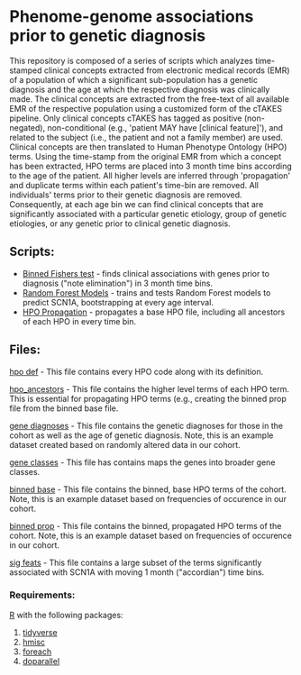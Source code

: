 # Phenome-genome associations prior to genetic diagnosis

This repository is composed of a series of scripts which analyzes time-stamped clinical concepts extracted from electronic medical records (EMR) of a population of which a significant sub-population has a genetic diagnosis and the age at which the respective diagnosis was clinically made.
The clinical concepts are extracted from the free-text of all available EMR of the respective population using a customized form of the cTAKES pipeline. Only clinical concepts cTAKES has tagged as positive (non-negated), non-conditional (e.g., 'patient MAY have [clinical feature]'), and related to the subject (i.e., the patient and not a family member) are used. Clinical concepts are then translated to Human Phenotype Ontology (HPO) terms. Using the time-stamp from the original EMR from which a concept has been extracted, HPO terms are placed into 3 month time bins according to the age of the patient. All higher levels are inferred through 'propagation' and duplicate terms within each patient's time-bin are removed. All individuals' terms prior to their genetic diagnosis are removed.
Consequently, at each age bin we can find clinical concepts that are significantly associated with a particular genetic etiology, group of genetic etiologies, or any genetic prior to clinical genetic diagnosis.


## Scripts:

* [Binned Fishers test](https://github.com/galerp/Cube3/blob/main/scripts/fisher_dx_binned.R) - finds clinical associations with genes prior to diagnosis ("note elimination") in 3 month time bins.
* [Random Forest Models](https://github.com/galerp/Cube3/blob/main/scripts/rf_dx_model.R) - trains and tests Random Forest models to predict SCN1A, bootstrapping at every age interval.
* [HPO Propagation](https://github.com/galerp/Cube3/blob/main/additionial_analyses/compose_prop.R)  - propagates a base HPO file, including all ancestors of each HPO in every time bin.


## Files: ##

[hpo def](https://github.com/galerp/Cube3/blob/main/Files/HPO_def_rl_2020-10-12_dl_2021-08-03.csv) - This file contains every HPO code along with its definition.

[hpo_ancestors](https://github.com/galerp/Cube3/blob/main/Files/HPO_ancs_rl_2020-10-12_dl_2021-08-03.csv) -  This file contains the higher level terms of each HPO term. This is essential for propagating HPO terms (e.g., creating the binned prop file from the binned base file.

[gene diagnoses](https://github.com/galerp/Cube3/blob/main/Files/example_gene_data.csv) -  This file contains the genetic diagnoses for those in the cohort as well as the age of genetic diagnosis. Note, this is an example dataset created based on randomly altered data in our cohort.

[gene classes](https://github.com/galerp/Cube3/blob/main/Files/gene_classes.csv) -  This file has contains maps the genes into broader gene classes.

[binned base](https://github.com/galerp/Cube3/blob/main/Files/example_bin_base.csv) -  This file contains the binned, base HPO terms of the cohort. Note, this is an example dataset based on frequencies of occurence in our cohort.

[binned prop](https://github.com/galerp/Cube3/blob/main/Files/example_bin_prop.csv) -  This file contains the binned, propagated HPO terms of the cohort. Note, this is an example dataset based on frequencies of occurence in our cohort.

[sig feats](https://github.com/galerp/Cube3/blob/main/Files/scn1a_1month_accord_sig_feats.csv) - This file contains a large subset of the terms significantly associated with SCN1A with moving 1 month ("accordian") time bins.


### Requirements:
  [R](https://www.r-project.org/) with the following packages:
1. [tidyverse](https://cran.r-project.org/web/packages/tidyverse/index.html)
2. [hmisc](https://cran.r-project.org/web/packages/hmisc/index.html)
3. [foreach](https://cran.r-project.org/web/packages/foreach/index.html)
4. [doparallel](https://cran.r-project.org/web/packages/doparallel/index.html)
